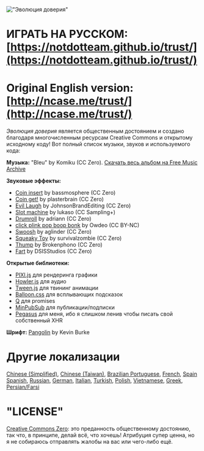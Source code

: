 !["Эволюция доверия"](https://i.imgur.com/kde760y.png)

# ИГРАТЬ НА РУССКОМ: [https://notdotteam.github.io/trust/](https://notdotteam.github.io/trust/)
# Original English version: [http://ncase.me/trust/](http://ncase.me/trust/)

*Эволюция доверия* является общественным достоянием и создано благодаря многочисленным ресурсам Creative Commons и открытому исходному коду! Вот полный список музыки, звуков и используемого кода:

**Музыка:** "Bleu" by Komiku (CC Zero). [Скачать весь альбом на Free Music Archive](http://freemusicarchive.org/music/Komiku/Its_time_for_adventure_/)

**Звуковые эффекты:**

* [Coin insert](https://freesound.org/people/bassmosphere/sounds/384700/) by bassmosphere (CC Zero)
* [Coin get!](https://freesound.org/people/plasterbrain/sounds/242857/) by plasterbrain (CC Zero)
* [Evil Laugh](https://freesound.org/people/JohnsonBrandEditing/sounds/173933/) by JohnsonBrandEditing (CC Zero)
* [Slot machine](https://freesound.org/people/lukaso/sounds/69689/) by lukaso (CC Sampling+)
* [Drumroll](https://freesound.org/people/adriann/sounds/191718/) by adriann (CC Zero)
* [click plink pop boop bonk](https://freesound.org/people/Owdeo/sounds/116653/) by Owdeo (CC BY-NC)
* [Swoosh](https://freesound.org/people/aglinder/sounds/264468/) by aglinder (CC Zero)
* [Squeaky Toy](https://freesound.org/people/survivalzombie/sounds/240015/) by survivalzombie (CC Zero)
* [Thump](https://freesound.org/people/Brokenphono/sounds/344149/) by Brokenphono (CC Zero)
* [Fart](https://freesound.org/people/DSISStudios/sounds/241000/) by DSISStudios (CC Zero)

**Открытые библиотеки:**

* [PIXI.js](http://www.pixijs.com/) для рендеринга графики
* [Howler.js](https://howlerjs.com/) для аудио
* [Tween.js](http://www.createjs.com/tweenjs) для твининг анимации
* [Balloon.css](https://kazzkiq.github.io/balloon.css/) для всплывающих подсказок
* [Q](https://github.com/kriskowal/q/) для promises
* [MinPubSub](https://github.com/daniellmb/MinPubSub) для публикации/подписки
* [Pegasus](https://github.com/typicode/pegasus) для меня, ибо я слишком ленив чтобы писать свой собственный XHR

**Шрифт:** [Pangolin](https://fonts.google.com/specimen/Pangolin) by Kevin Burke

# Другие локализации

[Chinese (Simplified)](https://sekai.co/trust/),
[Chinese (Taiwan)](https://audreyt.github.io/trust-zh-TW/),
[Brazilian Portuguese](https://brunolemos.github.io/trust/),
[French](https://ayowel.github.io/trust/),
[Spain Spanish](https://ccamara.github.io/trust/),
[Russian](https://notdotteam.github.io/trust/),
[German](https://jkoelling.github.io/trust/),
[Italian](https://lvdt.github.io/trust/),
[Turkish](https://osaatcioglu.github.io/trust),
[Polish](https://sin.github.io/trust/),
[Vietnamese](https://nghiatt90.github.io/trust-vn/),
[Greek](https://lightspot21.github.io/trust/),
[Persian/Farsi](https://hamed.github.io/trust/)

# "LICENSE"

[Creative Commons Zero](https://github.com/ncase/trust/blob/gh-pages/LICENSE): 
это преданность общественному достоянию, так что, в принципе, делай всё, что хочешь! Атрибуция супер ценна, но я не собираюсь отправлять жалобы на вас или чего-либо ещё.